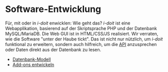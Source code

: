 # Software-Entwicklung

Für, mit oder in _i-doit_ enwicklen: Wie geht das? _i-doit_ ist eine Webapplikation, basierend auf der Skriptsprache PHP und der Datenbank MySQL/MariaDB. Die Web GUI ist in HTML/CSS/JS realisiert. Wir verraten, wie die Software "unter der Haube tickt". Das ist nicht nur nützlich, um _i-doit_ funktional zu erweitern, sondern auch hilfreich, um die [API](../i-doit-add-ons/api/index.md) anzusprechen oder Daten direkt aus der Datenbank zu lesen.

*   [Datenbank-Modell](datenbank-modell/index.md)
*   [Add-ons entwickeln](add-ons-entwickeln/index.md)
